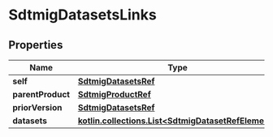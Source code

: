 
# SdtmigDatasetsLinks

## Properties
| Name | Type | Description | Notes |
| ------------ | ------------- | ------------- | ------------- |
| **self** | [**SdtmigDatasetsRef**](SdtmigDatasetsRef.md) |  |  [optional] |
| **parentProduct** | [**SdtmigProductRef**](SdtmigProductRef.md) |  |  [optional] |
| **priorVersion** | [**SdtmigDatasetsRef**](SdtmigDatasetsRef.md) |  |  [optional] |
| **datasets** | [**kotlin.collections.List&lt;SdtmigDatasetRefElement&gt;**](SdtmigDatasetRefElement.md) |  |  [optional] |



